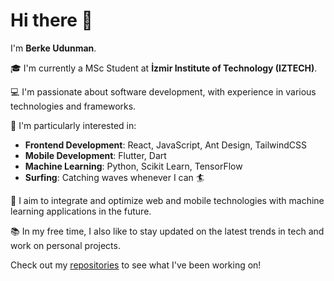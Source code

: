 # Hi there 👋

I'm **Berke Udunman**.

🎓 I'm currently a MSc Student at **İzmir Institute of Technology (IZTECH)**.

💻 I'm passionate about software development, with experience in various technologies and frameworks.

🌱 I'm particularly interested in:

- **Frontend Development**: React, JavaScript, Ant Design, TailwindCSS
- **Mobile Development**: Flutter, Dart
- **Machine Learning**: Python, Scikit Learn, TensorFlow
- **Surfing**: Catching waves whenever I can 🏄

🚀 I aim to integrate and optimize web and mobile technologies with machine learning applications in the future.

📚 In my free time, I also like to stay updated on the latest trends in tech and work on personal projects.

Check out my [repositories](https://github.com/brkeudunman) to see what I've been working on!
